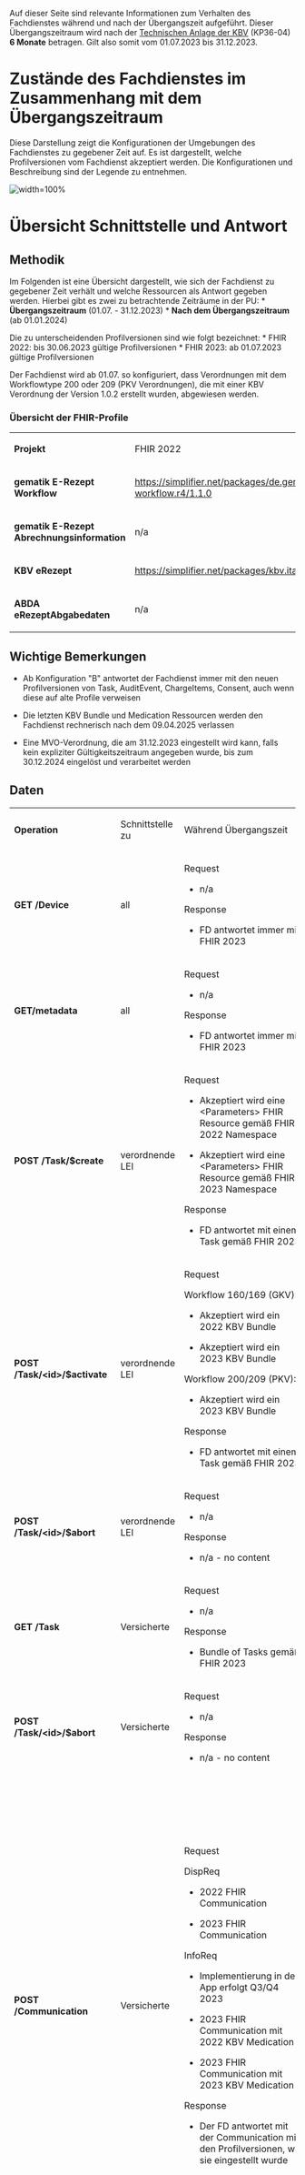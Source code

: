 Auf dieser Seite sind relevante Informationen zum Verhalten des
Fachdienstes während und nach der Übergangszeit aufgeführt. Dieser
Übergangszeitraum wird nach der [Technischen Anlage der
KBV](https://update.kbv.de/ita-update/DigitaleMuster/ERP/III_2023/KBV_ITA_VGEX_Technische_Anlage_ERP.pdf)
(KP36-04) **6 Monate** betragen. Gilt also somit vom 01.07.2023 bis
31.12.2023.

# Zustände des Fachdienstes im Zusammenhang mit dem Übergangszeitraum

Diese Darstellung zeigt die Konfigurationen der Umgebungen des
Fachdienstes zu gegebener Zeit auf. Es ist dargestellt, welche
Profilversionen vom Fachdienst akzeptiert werden. Die Konfigurationen
und Beschreibung sind der Legende zu entnehmen.

![width=100%](../images/puml_fd_zustaende_timeline.png)

# Übersicht Schnittstelle und Antwort

## Methodik

Im Folgenden ist eine Übersicht dargestellt, wie sich der Fachdienst zu
gegebener Zeit verhält und welche Ressourcen als Antwort gegeben werden.
Hierbei gibt es zwei zu betrachtende Zeiträume in der PU: \*
**Übergangszeitraum** (01.07. - 31.12.2023) \* **Nach dem
Übergangszeitraum** (ab 01.01.2024)

Die zu unterscheidenden Profilversionen sind wie folgt bezeichnet: \*
FHIR 2022: bis 30.06.2023 gültige Profilversionen \* FHIR 2023: ab
01.07.2023 gültige Profilversionen

Der Fachdienst wird ab 01.07. so konfiguriert, dass Verordnungen mit dem
Workflowtype 200 oder 209 (PKV Verordnungen), die mit einer KBV
Verordnung der Version 1.0.2 erstellt wurden, abgewiesen werden.

### Übersicht der FHIR-Profile

<table>
<colgroup>
<col style="width: 33%" />
<col style="width: 33%" />
<col style="width: 33%" />
</colgroup>
<tbody>
<tr class="odd">
<td style="text-align: left;"><p><strong>Projekt</strong></p></td>
<td style="text-align: left;"><p>FHIR 2022</p></td>
<td style="text-align: left;"><p>FHIR 2023</p></td>
</tr>
<tr class="even">
<td style="text-align: left;"><p><strong>gematik E-Rezept
Workflow</strong></p></td>
<td style="text-align: left;"><p><a
href="https://simplifier.net/packages/de.gematik.erezept-workflow.r4/1.1.0">https://simplifier.net/packages/de.gematik.erezept-workflow.r4/1.1.0</a></p></td>
<td style="text-align: left;"><p><a
href="https://simplifier.net/packages/de.gematik.erezept-workflow.r4/1.2.1">https://simplifier.net/packages/de.gematik.erezept-workflow.r4/1.2.1</a></p></td>
</tr>
<tr class="odd">
<td style="text-align: left;"><p><strong>gematik E-Rezept
Abrechnungsinformation</strong></p></td>
<td style="text-align: left;"><p>n/a</p></td>
<td style="text-align: left;"><p><a
href="https://simplifier.net/packages/de.gematik.erezept-patientenrechnung.r4/1.0.1">https://simplifier.net/packages/de.gematik.erezept-patientenrechnung.r4/1.0.1</a></p></td>
</tr>
<tr class="even">
<td style="text-align: left;"><p><strong>KBV eRezept</strong></p></td>
<td style="text-align: left;"><p><a
href="https://simplifier.net/packages/kbv.ita.erp/1.0.2">https://simplifier.net/packages/kbv.ita.erp/1.0.2</a></p></td>
<td style="text-align: left;"><p><a
href="https://simplifier.net/packages/kbv.ita.erp/1.1.1">https://simplifier.net/packages/kbv.ita.erp/1.1.1</a></p></td>
</tr>
<tr class="odd">
<td style="text-align: left;"><p><strong>ABDA
eRezeptAbgabedaten</strong></p></td>
<td style="text-align: left;"><p>n/a</p></td>
<td style="text-align: left;"><p><a
href="https://simplifier.net/packages/de.abda.erezeptabgabedatenpkv/1.1.0">https://simplifier.net/packages/de.abda.erezeptabgabedatenpkv/1.1.0</a></p></td>
</tr>
</tbody>
</table>

## Wichtige Bemerkungen

-   Ab Konfiguration "B" antwortet der Fachdienst immer mit den neuen
    Profilversionen von Task, AuditEvent, ChargeItems, Consent, auch
    wenn diese auf alte Profile verweisen

-   Die letzten KBV Bundle und Medication Ressourcen werden den
    Fachdienst rechnerisch nach dem 09.04.2025 verlassen

-   Eine MVO-Verordnung, die am 31.12.2023 eingestellt wird kann, falls
    kein expliziter Gültigkeitszeitraum angegeben wurde, bis zum
    30.12.2024 eingelöst und verarbeitet werden

## Daten

<table>
<colgroup>
<col style="width: 25%" />
<col style="width: 25%" />
<col style="width: 25%" />
<col style="width: 25%" />
</colgroup>
<tbody>
<tr class="odd">
<td style="text-align: left;"><p><strong>Operation</strong></p></td>
<td style="text-align: left;"><p>Schnittstelle zu</p></td>
<td style="text-align: left;"><p>Während Übergangszeit</p></td>
<td style="text-align: left;"><p>Nach Übergangszeit</p></td>
</tr>
<tr class="even">
<td style="text-align: left;"><p><strong>GET /Device</strong></p></td>
<td style="text-align: left;"><p>all</p></td>
<td style="text-align: left;"><p>Request</p>
<ul>
<li><p>n/a</p></li>
</ul>
<p>Response</p>
<ul>
<li><p>FD antwortet immer mit FHIR 2023</p></li>
</ul></td>
<td style="text-align: left;"><p>Request</p>
<ul>
<li><p>n/a</p></li>
</ul>
<p>Response</p>
<ul>
<li><p>FD antwortet immer mit FHIR 2023</p></li>
</ul></td>
</tr>
<tr class="odd">
<td style="text-align: left;"><p><strong>GET/metadata</strong></p></td>
<td style="text-align: left;"><p>all</p></td>
<td style="text-align: left;"><p>Request</p>
<ul>
<li><p>n/a</p></li>
</ul>
<p>Response</p>
<ul>
<li><p>FD antwortet immer mit FHIR 2023</p></li>
</ul></td>
<td style="text-align: left;"><p>Request</p>
<ul>
<li><p>n/a</p></li>
</ul>
<p>Response</p>
<ul>
<li><p>FD antwortet immer mit FHIR 2023</p></li>
</ul></td>
</tr>
<tr class="even">
<td style="text-align: left;"><p><strong>POST
/Task/$create</strong></p></td>
<td style="text-align: left;"><p>verordnende LEI</p></td>
<td style="text-align: left;"><p>Request</p>
<ul>
<li><p>Akzeptiert wird eine &lt;Parameters&gt; FHIR Resource gemäß FHIR
2022 Namespace</p></li>
<li><p>Akzeptiert wird eine &lt;Parameters&gt; FHIR Resource gemäß FHIR
2023 Namespace</p></li>
</ul>
<p>Response</p>
<ul>
<li><p>FD antwortet mit einem Task gemäß FHIR 2023</p></li>
</ul></td>
<td style="text-align: left;"><p>Request</p>
<ul>
<li><p>Akzeptiert wird eine &lt;Parameters&gt; FHIR Resource gemäß FHIR
2023 Namespace</p></li>
</ul>
<p>Response</p>
<ul>
<li><p>FD antwortet mit einem Task gemäß FHIR 2023</p></li>
</ul></td>
</tr>
<tr class="odd">
<td style="text-align: left;"><p><strong>POST
/Task/&lt;id&gt;/$activate</strong></p></td>
<td style="text-align: left;"><p>verordnende LEI</p></td>
<td style="text-align: left;"><p>Request</p>
<p>Workflow 160/169 (GKV):</p>
<ul>
<li><p>Akzeptiert wird ein 2022 KBV Bundle</p></li>
<li><p>Akzeptiert wird ein 2023 KBV Bundle</p></li>
</ul>
<p>Workflow 200/209 (PKV):</p>
<ul>
<li><p>Akzeptiert wird ein 2023 KBV Bundle</p></li>
</ul>
<p>Response</p>
<ul>
<li><p>FD antwortet mit einem Task gemäß FHIR 2023</p></li>
</ul></td>
<td style="text-align: left;"><p>Request</p>
<ul>
<li><p>Akzeptiert wird ein 2023 KBV Bundle</p></li>
</ul>
<p>Response</p>
<ul>
<li><p>FD antwortet mit einem Task gemäß FHIR 2023</p></li>
</ul></td>
</tr>
<tr class="even">
<td style="text-align: left;"><p><strong>POST
/Task/&lt;id&gt;/$abort</strong></p></td>
<td style="text-align: left;"><p>verordnende LEI</p></td>
<td style="text-align: left;"><p>Request</p>
<ul>
<li><p>n/a</p></li>
</ul>
<p>Response</p>
<ul>
<li><p>n/a - no content</p></li>
</ul></td>
<td style="text-align: left;"><p>Request</p>
<ul>
<li><p>n/a</p></li>
</ul>
<p>Response</p>
<ul>
<li><p>n/a - no content</p></li>
</ul></td>
</tr>
<tr class="odd">
<td style="text-align: left;"><p><strong>GET /Task</strong></p></td>
<td style="text-align: left;"><p>Versicherte</p></td>
<td style="text-align: left;"><p>Request</p>
<ul>
<li><p>n/a</p></li>
</ul>
<p>Response</p>
<ul>
<li><p>Bundle of Tasks gemäß FHIR 2023</p></li>
</ul></td>
<td style="text-align: left;"><p>Request</p>
<ul>
<li><p>n/a</p></li>
</ul>
<p>Response</p>
<ul>
<li><p>Bundle of Tasks gemäß FHIR 2023</p></li>
</ul></td>
</tr>
<tr class="even">
<td style="text-align: left;"><p><strong>POST
/Task/&lt;id&gt;/$abort</strong></p></td>
<td style="text-align: left;"><p>Versicherte</p></td>
<td style="text-align: left;"><p>Request</p>
<ul>
<li><p>n/a</p></li>
</ul>
<p>Response</p>
<ul>
<li><p>n/a - no content</p></li>
</ul></td>
<td style="text-align: left;"><p>Request</p>
<ul>
<li><p>n/a</p></li>
</ul>
<p>Response</p>
<ul>
<li><p>n/a - no content</p></li>
</ul></td>
</tr>
<tr class="odd">
<td style="text-align: left;"><p><strong>POST
/Communication</strong></p></td>
<td style="text-align: left;"><p>Versicherte</p></td>
<td style="text-align: left;"><p>Request</p>
<p><span class=".underline">DispReq</span></p>
<ul>
<li><p>2022 FHIR Communication</p></li>
<li><p>2023 FHIR Communication</p></li>
</ul>
<p><span class=".underline">InfoReq</span></p>
<ul>
<li><p>Implementierung in der App erfolgt Q3/Q4 2023</p></li>
<li><p>2023 FHIR Communication mit 2022 KBV Medication</p></li>
<li><p>2023 FHIR Communication mit 2023 KBV Medication</p></li>
</ul>
<p>Response</p>
<ul>
<li><p>Der FD antwortet mit der Communication mit den Profilversionen,
wie sie eingestellt wurde</p></li>
</ul></td>
<td style="text-align: left;"><p>Der ERP-FD müsste zumindest die "2022
KBV Medication" akzeptieren, bis diese abgelaufen sind. Das kann bei MVO
1 Jahr + &lt;Dauer Übergangszeit&gt; nach Gültigkeit der Fall sein.</p>
<p>Request</p>
<p><span class=".underline">DispReq</span></p>
<ul>
<li><p>2023 FHIR Communication</p></li>
</ul>
<p><span class=".underline">InfoReq</span></p>
<ul>
<li><p>Implementierung erfolgt in der App voraussichtlich Q3/Q4
2023</p></li>
<li><p>2023 FHIR Communication mit 2022 KBV Medication</p>
<ul>
<li><p>bis 30.12.2024</p></li>
<li><p>ergibt sich aus: Ende Übergangszeitraum + 1 Jahr (MVO)</p></li>
</ul></li>
<li><p>2023 FHIR Communication mit 2023 KBV Medication</p></li>
</ul>
<p>Response</p>
<ul>
<li><p>Der FD antwortet mit der Communication mit den Profilversionen,
wie sie eingestellt wurde</p></li>
</ul></td>
</tr>
<tr class="even">
<td style="text-align: left;"><p><strong>GET
/Communication</strong></p></td>
<td style="text-align: left;"><p>Versicherte</p></td>
<td style="text-align: left;"><p>Request</p>
<ul>
<li><p>n/a</p></li>
</ul>
<p>Response</p>
<p><span class=".underline">DispReq</span></p>
<ul>
<li><p>2022 FHIR Communication</p></li>
<li><p>2023 FHIR Communication</p></li>
</ul>
<p><span class=".underline">InfoReq</span></p>
<ul>
<li><p>Implementierung in der App erfolgt Q3/Q4 2023</p></li>
<li><p>2023 FHIR Communication mit 2022 KBV_Medication</p></li>
<li><p>2023 FHIR Communication mit 2023 KBV_Medication</p></li>
</ul>
<p><span class=".underline">Communication_Reply</span></p>
<ul>
<li><p>2022 FHIR Communication</p></li>
<li><p>2023 FHIR Communication</p></li>
</ul>
<p>Der FD antwortet mit der Communication mit den Profilversionen, wie
sie eingestellt wurden.</p></td>
<td style="text-align: left;"><p>Request</p>
<ul>
<li><p>n/a</p></li>
</ul>
<p>Response</p>
<p><span class=".underline">DispReq</span></p>
<ul>
<li><p>2023 FHIR Communication</p></li>
</ul>
<p><span class=".underline">InfoReq</span></p>
<ul>
<li><p>Implementierung in der App erfolgt Q3/Q4 2023</p></li>
<li><p>2023 FHIR Communication mit 2022 KBV_Medication</p></li>
<li><p>2023 FHIR Communication mit 2023 KBV_Medication</p></li>
</ul>
<p><span class=".underline">Communication_Reply</span></p>
<ul>
<li><p>2023 FHIR Communication</p></li>
</ul>
<p>Der FD antwortet mit der Communication mit den Profilversionen, wie
sie eingestellt wurden.</p></td>
</tr>
<tr class="odd">
<td style="text-align: left;"><p><strong>GET
/AuditEvent</strong></p></td>
<td style="text-align: left;"><p>Versicherte</p></td>
<td style="text-align: left;"><p>Request</p>
<ul>
<li><p>n/a</p></li>
</ul>
<p>Response</p>
<ul>
<li><p>Bundle of AuditEvents gemäß FHIR 2023</p></li>
</ul></td>
<td style="text-align: left;"><p>Request</p>
<ul>
<li><p>n/a</p></li>
</ul>
<p>Response</p>
<ul>
<li><p>Bundle of AuditEvents gemäß FHIR 2023</p></li>
</ul></td>
</tr>
<tr class="even">
<td style="text-align: left;"><p><strong>GET
/Task/&lt;id&gt;</strong></p></td>
<td style="text-align: left;"><p>Versicherte</p></td>
<td style="text-align: left;"><p>Request</p>
<ul>
<li><p>n/a</p></li>
</ul>
<p>Response</p>
<p>Der FD antwortet mit einem Bundle bestehend aus Task und KBV
Bundle</p>
<ul>
<li><p>Task gemäß FHIR 2023 Profil</p></li>
<li><p>KBV Bundle 2022 FHIR oder KBV Bundle 2023 FHIR</p></li>
</ul></td>
<td style="text-align: left;"><p>Request</p>
<ul>
<li><p>n/a</p></li>
</ul>
<p>Response</p>
<p>Der FD antwortet mit einem Bundle bestehend aus Task und KBV
Bundle</p>
<ul>
<li><p>Task gemäß FHIR 2023 Profil mit</p>
<ul>
<li><p>KBV Bundle 2022 FHIR</p>
<ul>
<li><p>bis 09.04.2025</p></li>
<li><p>ergibt sich aus: Ende Übergangszeitraum + MVO (1 Jahr) +
Löschfrist (100 Tage)</p></li>
</ul></li>
<li><p>oder KBV Bundle 2023 FHIR</p></li>
</ul></li>
</ul></td>
</tr>
<tr class="odd">
<td style="text-align: left;"><p><strong>GET
/ChargeItem/&lt;id&gt;</strong></p></td>
<td style="text-align: left;"><p>Versicherte</p></td>
<td style="text-align: left;"><p>pkv</p></td>
<td style="text-align: left;"><p>pkv</p></td>
</tr>
<tr class="even">
<td style="text-align: left;"><p><strong>DELETE
/Communication/&lt;id&gt;</strong></p></td>
<td style="text-align: left;"><p>Versicherte</p></td>
<td style="text-align: left;"><p>Request</p>
<ul>
<li><p>n/a</p></li>
</ul>
<p>Response</p>
<ul>
<li><p>n/a</p></li>
</ul></td>
<td style="text-align: left;"><p>Request</p>
<ul>
<li><p>n/a</p></li>
</ul>
<p>Response</p>
<ul>
<li><p>n/a</p></li>
</ul></td>
</tr>
<tr class="odd">
<td style="text-align: left;"><p><strong>GET
/MedicationDispense</strong></p></td>
<td style="text-align: left;"><p>Versicherte</p></td>
<td style="text-align: left;"><p>Request</p>
<ul>
<li><p>akzeptiert PrescriptionId gemäß</p>
<ul>
<li><p>2022 Namespace</p></li>
<li><p>2023 Namespace</p></li>
</ul></li>
</ul>
<p>Response</p>
<ul>
<li><p>Bundle von MedicationDispenses (wie vom AVS eingestellt)</p>
<ul>
<li><p>MedicationDispense 2022 mit 2022 KBV_Medication</p></li>
<li><p>MedicationDispense 2022 mit 2023 KBV_Medication</p></li>
<li><p>MedicationDispense 2023 mit 2022 KBV_Medication</p></li>
<li><p>MedicationDispense 2023 mit 2023 KBV_Medication</p></li>
</ul></li>
</ul></td>
<td style="text-align: left;"><p>Request</p>
<ul>
<li><p>akzeptiert PrescriptionId gemäß</p>
<ul>
<li><p>2022 Namespace (bis 01.07.2024)</p></li>
<li><p>2023 Namespace</p></li>
</ul></li>
</ul>
<p>Response</p>
<ul>
<li><p>Bundle von MedicationDispenses (wie vom AVS eingestellt)</p>
<ul>
<li><p>MedicationDispense 2023 mit 2022 KBV_Medication</p>
<ul>
<li><p>bis 30.01.2025</p></li>
<li><p>ergibt sich aus: Ende Übergangszeitraum + MVO (1 Jahr) +
Einlösezeit der Apotheken (1 Monat)</p></li>
</ul></li>
<li><p>MedicationDispense 2023 mit 2023 KBV_Medication</p></li>
</ul></li>
</ul></td>
</tr>
<tr class="even">
<td style="text-align: left;"><p><strong>GET
/ChargeItem</strong></p></td>
<td style="text-align: left;"><p>Versicherte</p></td>
<td style="text-align: left;"><p>pkv</p></td>
<td style="text-align: left;"><p>pkv</p></td>
</tr>
<tr class="odd">
<td style="text-align: left;"><p><strong>DELETE
/ChargeItem/&lt;id&gt;</strong></p></td>
<td style="text-align: left;"><p>Versicherte</p></td>
<td style="text-align: left;"><p>pkv</p></td>
<td style="text-align: left;"><p>pkv</p></td>
</tr>
<tr class="even">
<td style="text-align: left;"><p><strong>PATCH
/ChargeItem/&lt;id&gt;</strong></p></td>
<td style="text-align: left;"><p>Versicherte</p></td>
<td style="text-align: left;"><p>pkv</p></td>
<td style="text-align: left;"><p>pkv</p></td>
</tr>
<tr class="odd">
<td style="text-align: left;"><p><strong>GET /Consent</strong></p></td>
<td style="text-align: left;"><p>Versicherte</p></td>
<td style="text-align: left;"><p>pkv</p></td>
<td style="text-align: left;"><p>pkv</p></td>
</tr>
<tr class="even">
<td style="text-align: left;"><p><strong>POST /Consent</strong></p></td>
<td style="text-align: left;"><p>Versicherte</p></td>
<td style="text-align: left;"><p>pkv</p></td>
<td style="text-align: left;"><p>pkv</p></td>
</tr>
<tr class="odd">
<td style="text-align: left;"><p><strong>DELETE
/Consent</strong></p></td>
<td style="text-align: left;"><p>Versicherte</p></td>
<td style="text-align: left;"><p>pkv</p></td>
<td style="text-align: left;"><p>pkv</p></td>
</tr>
<tr class="even">
<td style="text-align: left;"><p><strong>POST
/Task/&lt;id&gt;/$accept</strong></p></td>
<td style="text-align: left;"><p>abgebende LEI</p></td>
<td style="text-align: left;"><p>Request</p>
<ul>
<li><p>n/a</p></li>
</ul>
<p>Response</p>
<p>&lt;Bundle&gt; mit Tasks und PKCS7 Datei mit Verordnung</p>
<ul>
<li><p>Task gemäß FHIR 2023</p></li>
<li><p>KBV Bundle FHIR 2022 oder FHIR 2023</p></li>
</ul></td>
<td style="text-align: left;"><p>Request</p>
<ul>
<li><p>n/a</p></li>
</ul>
<p>Response</p>
<p>&lt;Bundle&gt; mit Tasks und PKCS7 Datei mit Verordnung</p>
<ul>
<li><p>Task gemäß FHIR 2023</p></li>
<li><p>Die Verordnung ist wie vom Arzt eingestellt</p>
<ul>
<li><p>KBV Bundle FHIR 2022</p>
<ul>
<li><p>bis 30.12.2024</p></li>
<li><p>ergibt sich aus: Ende Übergangszeitraum + MVO (1 Jahr)</p></li>
</ul></li>
<li><p>KBV Bundle FHIR 2023</p></li>
</ul></li>
</ul></td>
</tr>
<tr class="odd">
<td style="text-align: left;"><p><strong>POST
/Task/&lt;id&gt;/$reject</strong></p></td>
<td style="text-align: left;"><p>abgebende LEI</p></td>
<td style="text-align: left;"><p>Request</p>
<ul>
<li><p>n/a</p></li>
</ul>
<p>Response</p>
<ul>
<li><p>n/a - no content</p></li>
</ul></td>
<td style="text-align: left;"><p>Request</p>
<ul>
<li><p>n/a</p></li>
</ul>
<p>Response</p>
<ul>
<li><p>n/a - no content</p></li>
</ul></td>
</tr>
<tr class="even">
<td style="text-align: left;"><p><strong>POST
/Task/&lt;id&gt;/$abort</strong></p></td>
<td style="text-align: left;"><p>abgebende LEI</p></td>
<td style="text-align: left;"><p>Request</p>
<ul>
<li><p>n/a</p></li>
</ul>
<p>Response</p>
<ul>
<li><p>n/a - no content</p></li>
</ul></td>
<td style="text-align: left;"><p>Request</p>
<ul>
<li><p>n/a</p></li>
</ul>
<p>Response</p>
<ul>
<li><p>n/a - no content</p></li>
</ul></td>
</tr>
<tr class="odd">
<td style="text-align: left;"><p><strong>POST
/Task/&lt;id&gt;/$close</strong></p></td>
<td style="text-align: left;"><p>abgebende LEI</p></td>
<td style="text-align: left;"><p>Request</p>
<ul>
<li><p>&lt;MedicationDispense&gt; bzw. Bundle von MedicationDispense -
FHIR 2023</p>
<ul>
<li><p>enthält 2022 KBV Medication</p></li>
<li><p>enthält 2023 KBV Medication</p></li>
</ul></li>
</ul>
<p>Response</p>
<ul>
<li><p>&lt;Bundle&gt; mit PKCS7 mit Quittung - FHIR 2023</p></li>
</ul></td>
<td style="text-align: left;"><p>Request</p>
<ul>
<li><p>&lt;MedicationDispense&gt; bzw. Bundle von MedicationDispense -
FHIR 2023</p>
<ul>
<li><p>enthält 2022 KBV Medication</p>
<ul>
<li><p>bis 09.04.2025</p></li>
<li><p>ergibt sich aus: Ende Übergangszeitraum + MVO (1 Jahr) +
Löschfrist (100 Tage)</p></li>
</ul></li>
<li><p>enthält 2023 KBV Medication</p></li>
</ul></li>
</ul>
<p>Response</p>
<ul>
<li><p>&lt;Bundle&gt; mit PKCS7 mit Quittung - FHIR 2023</p></li>
</ul></td>
</tr>
<tr class="even">
<td style="text-align: left;"><p><strong>POST
/Communication</strong></p></td>
<td style="text-align: left;"><p>abgebende LEI</p></td>
<td style="text-align: left;"><p>Request</p>
<ul>
<li><p>2022 FHIR Communication</p></li>
<li><p>2023 FHIR Communication</p></li>
</ul>
<p>Response</p>
<ul>
<li><p>Der FD antwortet mit der Communication mit den Profilversionen,
wie sie eingestellt wurde</p></li>
</ul></td>
<td style="text-align: left;"><p>Request</p>
<ul>
<li><p>2023 FHIR Communication</p></li>
</ul>
<p>Response</p>
<ul>
<li><p>Der FD antwortet mit der Communication mit den Profilversionen,
wie sie eingestellt wurde</p></li>
</ul></td>
</tr>
<tr class="odd">
<td style="text-align: left;"><p><strong>GET
/Task/&lt;id&gt;</strong></p></td>
<td style="text-align: left;"><p>abgebende LEI</p></td>
<td style="text-align: left;"><p>Request</p>
<ul>
<li><p>n/a</p></li>
</ul>
<p>Response</p>
<ul>
<li><p>&lt;Bundle&gt; mit PKCS7 mit Quittung - FHIR 2022 (falls
ursprünglich vor dem 01.07. erzeugt)</p></li>
<li><p>&lt;Bundle&gt; mit PKCS7 mit Quittung - FHIR 2023</p></li>
</ul></td>
<td style="text-align: left;"><p>Request</p>
<ul>
<li><p>n/a</p></li>
</ul>
<p>Response</p>
<ul>
<li><p>&lt;Bundle&gt; mit PKCS7 mit Quittung - FHIR 2023</p></li>
</ul></td>
</tr>
<tr class="even">
<td style="text-align: left;"><p><strong>DELETE
/Communication/&lt;id&gt;</strong></p></td>
<td style="text-align: left;"><p>abgebende LEI</p></td>
<td style="text-align: left;"><p>Request</p>
<ul>
<li><p>n/a</p></li>
</ul>
<p>Response</p>
<ul>
<li><p>n/a - no content</p></li>
</ul></td>
<td style="text-align: left;"><p>Request</p>
<ul>
<li><p>n/a</p></li>
</ul>
<p>Response</p>
<ul>
<li><p>n/a - no content</p></li>
</ul></td>
</tr>
<tr class="odd">
<td style="text-align: left;"><p><strong>GET
/ChargeItem/&lt;id&gt;</strong></p></td>
<td style="text-align: left;"><p>abgebende LEI</p></td>
<td style="text-align: left;"><p>pkv</p></td>
<td style="text-align: left;"><p>pkv</p></td>
</tr>
<tr class="even">
<td style="text-align: left;"><p><strong>POST
/ChargeItem</strong></p></td>
<td style="text-align: left;"><p>abgebende LEI</p></td>
<td style="text-align: left;"><p>pkv</p></td>
<td style="text-align: left;"><p>pkv</p></td>
</tr>
<tr class="odd">
<td style="text-align: left;"><p><strong>GET /Task</strong></p></td>
<td style="text-align: left;"><p>abgebende LEI</p></td>
<td style="text-align: left;"><p>Request</p>
<ul>
<li><p>n/a</p></li>
</ul>
<p>Response</p>
<ul>
<li><p>Bundle of Tasks gemäß FHIR 2023</p></li>
</ul></td>
<td style="text-align: left;"><p>Request</p>
<ul>
<li><p>n/a</p></li>
</ul>
<p>Response</p>
<ul>
<li><p>Bundle of Tasks gemäß FHIR 2023</p></li>
</ul></td>
</tr>
<tr class="even">
<td style="text-align: left;"><p><strong>PUT
/ChargeItem/&lt;id&gt;</strong></p></td>
<td style="text-align: left;"><p>abgebende LEI</p></td>
<td style="text-align: left;"><p>pkv</p></td>
<td style="text-align: left;"><p>pkv</p></td>
</tr>
<tr class="odd">
<td style="text-align: left;"><p><strong>POST
/Subscription</strong></p></td>
<td style="text-align: left;"><p>abgebende LEI</p></td>
<td style="text-align: left;"><p>Request</p>
<ul>
<li><p>2022 FHIR Subscription</p></li>
<li><p>2023 FHIR Subscription</p></li>
</ul>
<p>Response</p>
<ul>
<li><p>2023 FHIR Subscription</p></li>
</ul></td>
<td style="text-align: left;"><p>Request</p>
<ul>
<li><p>2023 FHIR Subscription</p></li>
</ul>
<p>Response</p>
<ul>
<li><p>2023 FHIR Subscription</p></li>
</ul></td>
</tr>
</tbody>
</table>
